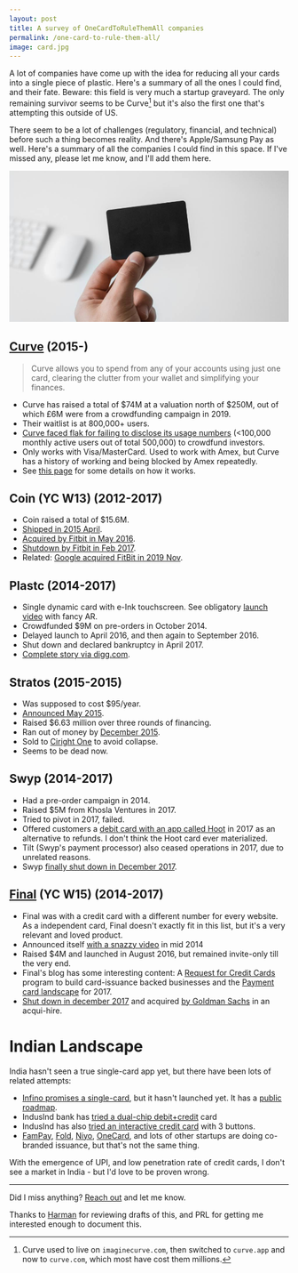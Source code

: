 ```yaml
---
layout: post
title: A survey of OneCardToRuleThemAll companies
permalink: /one-card-to-rule-them-all/
image: card.jpg
---
```


A lot of companies have come up with the idea for reducing all your cards into a single piece of plastic. Here's a summary of all the ones I could find, and their fate.
Beware: this field is very much a startup graveyard. The only remaining survivor seems to be Curve[^1] but it's also the first one that's attempting this outside of US.

There seem to be a lot of challenges (regulatory, financial, and technical) before such a thing becomes reality. And there's Apple/Samsung Pay as well. Here's a summary of all the companies I could find in this space.
If I've missed any, please let me know, and I'll add them here.

![A photo of a hand holding a blank card](/img/card.jpg)

## [Curve](https://www.curve.com/) (2015-)

>Curve allows you to spend from any of your accounts using just one card, clearing the clutter from your wallet and simplifying your finances.

- Curve has raised a total of $74M at a valuation north of $250M, out of which £6M were from a crowdfunding campaign in 2019.
- Their waitlist is at 800,000+ users.
- [Curve faced flak for failing to disclose its usage numbers](https://www.businessinsider.com/curve-fintech-startup-leaked-active-users-crowdfunding-2019-11) (<100,000 monthly active users out of total 500,000) to crowdfund investors.
- Only works with Visa/MasterCard. Used to work with Amex, but Curve has a history of working and being blocked by Amex repeatedly.
- See [this page](https://support.imaginecurve.com/hc/en-gb/articles/115005783125-How-does-Curve-work-) for some details on how it works.

## Coin (YC W13) (2012-2017)

- Coin raised a total of $15.6M.
- [Shipped in 2015 April](https://techcrunch.com/2015/04/17/coin-the-one-credit-card-to-rule-them-all-is-finally-shipping/).
- [Acquired by Fitbit in May 2016](https://investor.fitbit.com/press/press-releases/press-release-details/2016/Fitbit-Inc-Acquires-Wearable-Payments-Assets-From-Financial-Technology-Company-Coin/default.aspx).
- [Shutdown by Fitbit in Feb 2017](https://techcrunch.com/2017/01/31/coin-shut-down/).
- Related: [Google acquired FitBit in 2019 Nov](https://techcrunch.com/2019/11/01/google-is-acquiring-fitbit/).

## Plastc (2014-2017)

- Single dynamic card with e-Ink touchscreen. See obligatory [launch video](https://www.youtube.com/watch?v=8QrI3lntq3g) with fancy AR.
- Crowdfunded $9M on pre-orders in October 2014.
- Delayed launch to April 2016, and then again to September 2016.
- Shut down and declared bankruptcy in April 2017.
- [Complete story via digg.com](https://digg.com/2017/plastc-smart-card-bankruptcy-what-happened).

## Stratos (2015-2015)

- Was supposed to cost $95/year.
- [Announced May 2015](https://techcrunch.com/2015/05/26/the-stratos-all-in-one-credit-card-isnt-perfect-enough/).
- Raised $6.63 million over three rounds of financing.
- Ran out of money by [December 2015](https://techcrunch.com/2015/12/21/stratos-card-to-shut-down-just-six-months-after-launching/).
- Sold to [Ciright One](https://techcrunch.com/2015/12/22/stratos-sells-to-ciright-one-to-avoid-collapse/) to avoid collapse.
- Seems to be dead now.

## Swyp (2014-2017)

- Had a pre-order campaign in 2014.
- Raised $5M from Khosla Ventures in 2017.
- Tried to pivot in 2017, failed.
- Offered customers a [debit card with an app called Hoot](http://blog.swypcard.com/blog/swyp-card-july-update) in 2017 as an alternative to refunds. I don't think the Hoot card ever materialized.
- Tilt (Swyp's payment processor) also ceased operations in 2017, due to unrelated reasons.
- Swyp [finally shut down in December 2017](http://blog.swypcard.com/blog/swyp-card-update).

## [Final](https://www.getfinal.com/) (YC W15) (2014-2017)

- Final was with a credit card with a different number for every website. As a independent card, Final doesn't exactly fit in this list, but it's a very relevant and loved product.
- Announced itself [with a snazzy video](https://www.youtube.com/watch?v=8ZtG5DX5FR0) in mid 2014
- Raised $4M and launched in August 2016, but remained invite-only till the very end.
- Final's blog has some interesting content: A [Request for Credit Cards](https://www.getfinal.com/company-news/2017/08/21/rfcc/) program to build card-issuance backed businesses and the [Payment card landscape](https://www.getfinal.com/company-news/2017/03/30/2017-payment-card-landscape/) for 2017.
- [Shut down in december 2017](https://www.getfinal.com/company-news/2017/12/06/a-final-farewell/) and acquired [by Goldman Sachs](https://www.fastcompany.com/40523758/goldman-sachs-buys-credit-card-startup-final) in an acqui-hire.

# Indian Landscape

India hasn't seen a true single-card app yet, but there have been lots of related attempts:

- [Infino promises a single-card](https://getinfino.com/), but it hasn't launched yet. It has a [public roadmap](https://trello.com/b/2h9S100Z/the-infino-roadmap).
- IndusInd bank has [tried a dual-chip debit+credit](https://www.businesstoday.in/sectors/banks/indusind-launches-credit-cum-debit-card-confuse-customers/story/284912.html) card
- IndusInd has also [tried an interactive credit card](https://www.businesstoday.in/top-story/new-credit-card-with-buttons-gives-users-emi-options-helps-redeem-reward-points/story/290763.html) with 3 buttons.
- [FamPay](https://fampay.in/), [Fold](https://fold.money/), [Niyo](https://www.goniyo.com/), [OneCard](https://www.getonecard.app/), and lots of other startups are doing co-branded issuance, but that's not the same thing.

With the emergence of UPI, and low penetration rate of credit cards, I don't see a market in India - but I'd love to be proven wrong.

---

Did I miss anything? [Reach out](/contact/) and let me know.

Thanks to [Harman](https://twitter.com/thatharmansingh) for reviewing drafts of this, and PRL for getting me interested enough to document this.

[^1]: Curve used to live on `imaginecurve.com`, then switched to `curve.app` and now to `curve.com`, which most have cost them millions.
